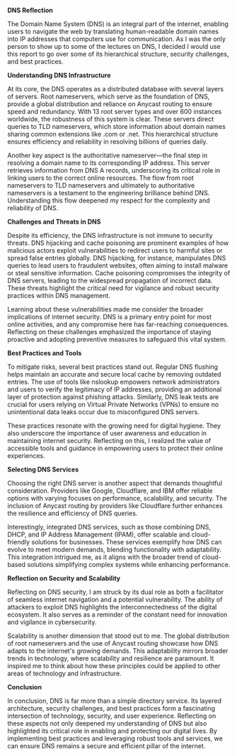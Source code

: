 **DNS Reflection**

The Domain Name System (DNS) is an integral part of the internet, enabling users to navigate the web by translating human-readable domain names into IP addresses that computers use for communication. As I was the only person to show up to some of the lectures on DNS, I decided I would use this report to go over some of its hierarchical structure, security challenges, and best practices.

**Understanding DNS Infrastructure**

At its core, the DNS operates as a distributed database with several layers of servers. Root nameservers, which serve as the foundation of DNS, provide a global distribution and reliance on Anycast routing to ensure speed and redundancy. With 13 root server types and over 600 instances worldwide, the robustness of this system is clear. These servers direct queries to TLD nameservers, which store information about domain names sharing common extensions like .com or .net. This hierarchical structure ensures efficiency and reliability in resolving billions of queries daily.

Another key aspect is the authoritative nameserver—the final step in resolving a domain name to its corresponding IP address. This server retrieves information from DNS A records, underscoring its critical role in linking users to the correct online resources. The flow from root nameservers to TLD nameservers and ultimately to authoritative nameservers is a testament to the engineering brilliance behind DNS. Understanding this flow deepened my respect for the complexity and reliability of DNS.

**Challenges and Threats in DNS**

Despite its efficiency, the DNS infrastructure is not immune to security threats. DNS hijacking and cache poisoning are prominent examples of how malicious actors exploit vulnerabilities to redirect users to harmful sites or spread false entries globally. DNS hijacking, for instance, manipulates DNS queries to lead users to fraudulent websites, often aiming to install malware or steal sensitive information. Cache poisoning compromises the integrity of DNS servers, leading to the widespread propagation of incorrect data. These threats highlight the critical need for vigilance and robust security practices within DNS management.

Learning about these vulnerabilities made me consider the broader implications of internet security. DNS is a primary entry point for most online activities, and any compromise here has far-reaching consequences. Reflecting on these challenges emphasized the importance of staying proactive and adopting preventive measures to safeguard this vital system.

**Best Practices and Tools**

To mitigate risks, several best practices stand out. Regular DNS flushing helps maintain an accurate and secure local cache by removing outdated entries. The use of tools like nslookup empowers network administrators and users to verify the legitimacy of IP addresses, providing an additional layer of protection against phishing attacks. Similarly, DNS leak tests are crucial for users relying on Virtual Private Networks (VPNs) to ensure no unintentional data leaks occur due to misconfigured DNS servers.

These practices resonate with the growing need for digital hygiene. They also underscore the importance of user awareness and education in maintaining internet security. Reflecting on this, I realized the value of accessible tools and guidance in empowering users to protect their online experiences.

**Selecting DNS Services**

Choosing the right DNS server is another aspect that demands thoughtful consideration. Providers like Google, Cloudflare, and IBM offer reliable options with varying focuses on performance, scalability, and security. The inclusion of Anycast routing by providers like Cloudflare further enhances the resilience and efficiency of DNS queries.

Interestingly, integrated DNS services, such as those combining DNS, DHCP, and IP Address Management (IPAM), offer scalable and cloud-friendly solutions for businesses. These services exemplify how DNS can evolve to meet modern demands, blending functionality with adaptability. This integration intrigued me, as it aligns with the broader trend of cloud-based solutions simplifying complex systems while enhancing performance.

**Reflection on Security and Scalability**

Reflecting on DNS security, I am struck by its dual role as both a facilitator of seamless internet navigation and a potential vulnerability. The ability of attackers to exploit DNS highlights the interconnectedness of the digital ecosystem. It also serves as a reminder of the constant need for innovation and vigilance in cybersecurity.

Scalability is another dimension that stood out to me. The global distribution of root nameservers and the use of Anycast routing showcase how DNS adapts to the internet's growing demands. This adaptability mirrors broader trends in technology, where scalability and resilience are paramount. It inspired me to think about how these principles could be applied to other areas of technology and infrastructure.

**Conclusion**

In conclusion, DNS is far more than a simple directory service. Its layered architecture, security challenges, and best practices form a fascinating intersection of technology, security, and user experience. Reflecting on these aspects not only deepened my understanding of DNS but also highlighted its critical role in enabling and protecting our digital lives. By implementing best practices and leveraging robust tools and services, we can ensure DNS remains a secure and efficient pillar of the internet.
